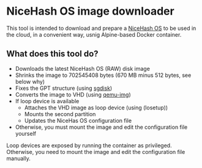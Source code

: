 # NiceHash OS image downloader

This tool is intended to download and prepare a [NiceHash OS](https://www.nicehash.com/blog/post/nicehash-os-flash-tool-user-guide) to be used in the cloud, in a convenient way, usnig Alpine-based Docker container.

## What does this tool do?
* Downloads the latest NiceHash OS (RAW) disk image
* Shrinks the image to 702545408 bytes (670 MB minus 512 bytes, see below why)
* Fixes the GPT structure (using [sgdisk](https://linux.die.net/man/8/sgdisk))
* Converts the image to VHD (using [qemu-img](https://linux.die.net/man/1/qemu-img))
* If loop device is available
  * Attaches the VHD image as loop device (using (losetup))
  * Mounts the second partition
  * Updates the NiceHas OS configuration file
* Otherwise, you must mount the image and edit the configuration file yourself

Loop devices are exposed by running the container as privileged. Otherwise, you need to mount the image and edit the configuration file manually.
